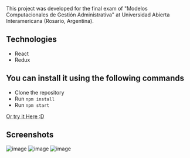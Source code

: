 This project was developed for the final exam of "Modelos Computacionales de Gestión Administrativa" at Universidad Abierta Interamericana (Rosario, Argentina).

## Technologies
- React
- Redux

## You can install it using the following commands
- Clone the repository
- Run `npm install`
- Run `npm start`

[Or try it Here :D](https://mcga-final-front-gamma.vercel.app)

## Screenshots
![image](https://user-images.githubusercontent.com/103329387/207769476-dc97fb62-4e07-4f84-a7ba-7327f6899dda.png)
![image](https://user-images.githubusercontent.com/103329387/207769540-c172ee82-89ac-4121-8d9e-77409cc9bc10.png)
![image](https://user-images.githubusercontent.com/103329387/207769607-00d647cd-698c-4435-9c00-dcf921bc8931.png)
